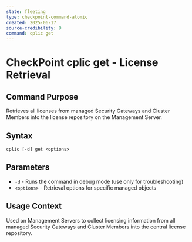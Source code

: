 ```yaml
---
state: fleeting
type: checkpoint-command-atomic
created: 2025-06-17
source-credibility: 9
command: cplic get
---
```


# CheckPoint cplic get - License Retrieval

## Command Purpose
Retrieves all licenses from managed Security Gateways and Cluster Members into the license repository on the Management Server.

## Syntax
```
cplic [-d] get <options>
```

## Parameters
- `-d` - Runs the command in debug mode (use only for troubleshooting)
- `<options>` - Retrieval options for specific managed objects

## Usage Context
Used on Management Servers to collect licensing information from all managed Security Gateways and Cluster Members into the central license repository.
